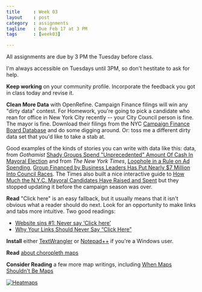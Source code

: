 ```yaml
---
title     : Week 03
layout    : post
category  : assignments
tagline   : Due Feb 17 at 3 PM
tags      : [week03]

---
```

All assignments are due by 3 PM the Tuesday before class.

I'm always accessible on Tuesdays until 3PM, so don't hestitate to ask for help. 

**Keep working** on your community profile. Incorporate the feedback you got in class today and revise it. 

**Clean More Data** with OpenRefine.  Campaign Finance filings will win any "dirty data" contest. For Homework, you're going to pick a candidate who rean for office in New York City recently -- your City Council person is fine. The mayor is fine. Download their filings from the NYC [Campaign Finance Board Database](http://www.nyccfb.info/searchabledb/) and do some digging around. Or: toss me a different dirty data set that you'd like to take a stab at. 

Good examples of the kinds of stories you can write with data like this:  data, from *Gothamist* [Shady Groups Spend "Unprecedented" Amount Of Cash In Mayoral Election](http://gothamist.com/2013/09/16/shady_groups_spend_unprecedented_am.php) and from *The New York Times*, [Loophole in a Rule on Ad Spending](http://www.nytimes.com/2013/07/19/nyregion/loophole-in-a-rule-on-ad-spending.html), [Group Financed by Business Leaders Has Put Nearly $7 Million Into Council Races](http://www.nytimes.com/2013/09/06/nyregion/group-financed-by-business-leaders-has-put-nearly-7-million-into-council-races.html). The Times also built a nice interactive guide to [How Much the N.Y.C. Mayoral Candidates Have Raised and Spent](http://www.nytimes.com/interactive/2013/03/16/nyregion/how-much-the-nyc-mayoral-candidates-have-raised-and-spent.html) but they stopped updating it before the campaign season was over. 

**Read** "Click here" is an easy fallback, but it usually means that it isn't obvious what a reader should do next. Look for an opportunity to make links and tabs more intuitive. Two good readings: 

+ [Website sins #1: Never say ‘Click here’](http://www.moghill.co.uk/wp/never-say-click-here-website-sins/) 
+ [Why Your Links Should Never Say “Click Here”](http://uxdesign.smashingmagazine.com/2012/06/20/links-should-never-say-click-here/)

**Install** either [TextWrangler](http://www.barebones.com/products/textwrangler/) or [Notepad++](http://notepad-plus-plus.org/) if you're a Windows user. 

**Read** [about choropleth maps](http://vis4.net/blog/posts/choropleth-maps/) 

**Consider Reading** a few more map writings, including [When Maps Shouldn't Be Maps](http://www.ericson.net/content/2011/10/when-maps-shouldnt-be-maps/)

[![Heatmaps](http://imgs.xkcd.com/comics/heatmap.png)](http://xkcd.com/1138/)
